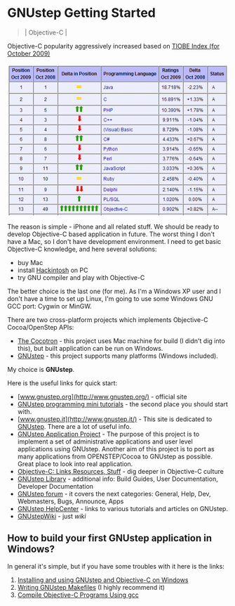# GNUstep Getting Started
> | Objective-C |

Objective-C popularity aggressively increased based on
[TIOBE Index (for October 2009)](http://www.tiobe.com/index.php/content/paperinfo/tpci/index.html)

![TIOBE-objc-2009](2009-11-08-gnustep-getting-started/TIOBE-objc-2009.gif)

The reason is simple - iPhone and all related stuff. We should be ready to
develop Objective-C based application in future. The worst thing I don't
have a Mac, so I don't have development environment. I need to get basic
Objective-C knowledge, and here several solutions:

* buy Mac
* install [Hackintosh](http://en.wikipedia.org/wiki/OSx86) on PC
* try GNU compiler and play with Objective-C

The better choice is the last one (for me). As I'm a Windows XP user and
I don't have a time to set up Linux, I'm going to use some Windows GNU
GCC port: Cygwin or MinGW.

There are two cross-platform projects which implements Objective-C
Cocoa/OpenStep APIs:

* [The Cocotron](http://www.cocotron.org/) - this project uses Mac machine for build (I didn't dig into this), but built application can be run on Windows.
* [GNUstep](http://www.gnustep.org/) - this project supports many platforms (Windows included).

My choice is **GNUstep**.

Here is the useful links for quick start:

* [www.gnustep.org](http://www.gnustep.org/) - official site
* [GNUstep programming mini tutorials](http://www.gnustep.it/nicola/Tutorials/index.html) - the second place you should start with.
* [www.gnustep.it](http://www.gnustep.it/) - This site is dedicated to [GNUstep](http://www.gnustep.org/). There are a lot of useful info.
* [GNUstep Application Project](http://gap.nongnu.org/) - The purpose of
this project is to implement a set of administrative applications and
user level applications using GNUstep. Another aim of this project is to
port as many applications from OPENSTEP/Cocoa to GNUstep as possible.
Great place to look into real application.
* [Objective-C: Links,Resources, Stuff](http://www.foldr.org/%7Emichaelw/objective-c/) - dig deeper in Objective-C culture
* [GNUstep Library](http://gnustep.made-it.com/) - additional info: Build
Guides, User Documentation, Developer Documentation
* [GNUstep forum](http://old.nabble.com/GNUstep-f1880.html) - it covers
the next categories: General, Help, Dev, Webmasters, Bugs, Announce, Apps
* [GNUstep HelpCenter](http://www.roard.com/docs/) - links to various
tutorials and articles on GNUstep.
* [GNUstepWiki](http://wiki.gnustep.org/) - just _wiki_

## How to build your first GNUstep application in Windows?

In general it's simple, but if you have some troubles with it here is the links:

1. [Installing and using GNUstep and Objective-C on Windows](http://www.techotopia.com/index.php/Installing_and_using_GNUstep_and_Objective-C_on_Windows#Downloading_the_GNUstep_Packages)
2. [Writing GNUstep Makefiles](http://www.gnustep.it/nicola/Tutorials/WritingMakefiles/) (I highly recommend it)
3. [Compile Objective-C Programs Using gcc](http://blog.lyxite.com/2008/01/compile-objective-c-programs-using-gcc.html)